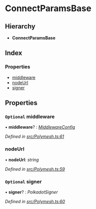# ConnectParamsBase

## Hierarchy

* **ConnectParamsBase**

## Index

### Properties

* [middleware](connectparamsbase.md#optional-middleware)
* [nodeUrl](connectparamsbase.md#nodeurl)
* [signer](connectparamsbase.md#optional-signer)

## Properties

### `Optional` middleware

• **middleware**? : [_MiddlewareConfig_](middlewareconfig.md)

_Defined in_ [_src/Polymesh.ts:61_](https://github.com/PolymathNetwork/polymesh-sdk/blob/a0872cf4/src/Polymesh.ts#L61)

### nodeUrl

• **nodeUrl**: _string_

_Defined in_ [_src/Polymesh.ts:59_](https://github.com/PolymathNetwork/polymesh-sdk/blob/a0872cf4/src/Polymesh.ts#L59)

### `Optional` signer

• **signer**? : _PolkadotSigner_

_Defined in_ [_src/Polymesh.ts:60_](https://github.com/PolymathNetwork/polymesh-sdk/blob/a0872cf4/src/Polymesh.ts#L60)

